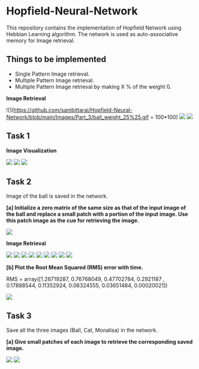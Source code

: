 # Hopfield-Neural-Network
This repository contains the implementation of Hopfield Network using Hebbian Learning algorithm. The network is used as auto-associative memory for Image retrieval.

## Things to be implemented
* Single Pattern Image retrieval.
* Multiple Pattern Image retrieval.
* Multiple Pattern Image retrieval by making X % of the weight 0.

**Image Retrieval**

![](https://github.com/sambittarai/Hopfield-Neural-Network/blob/main/Images/Part_3/ball_weight_25%25.gif = 100*100)  ![](https://github.com/sambittarai/Hopfield-Neural-Network/blob/main/Images/Part_3/cat_weight_25%25.gif)  ![](https://github.com/sambittarai/Hopfield-Neural-Network/blob/main/Images/Part_3/mona_weight_25%25.gif)

## Task 1

**Image Visualization**

![](Images/Part_1/Ball.png)  ![](Images/Part_1/Cat.png)  ![](Images/Part_1/Mona.png)

## Task 2
Image of the ball is saved in the network.

**[a] Initialize a zero matrix of the same size as that of the input image of the ball and replace a small patch with a portion of the input image. Use this patch image as the cue for retrieving the image.**

![](Images/Part_1/Ball_patch.png)


**Image Retrieval**

![](Images/Part_2/Iteration_1.png) ![](Images/Part_2/Iteration_2.png) ![](Images/Part_2/Iteration_3.png) ![](Images/Part_2/Iteration_4.png) ![](Images/Part_2/Iteration_5.png) ![](Images/Part_2/Iteration_6.png) ![](Images/Part_2/Iteration_7.png) ![](Images/Part_2/Iteration_8.png) ![](Images/Part_1/Ball.png)

**[b] Plot the Root Mean Squared (RMS) error with time.**

RMS = array([1.26719287, 0.76768049, 0.47702784, 0.2921187 , 0.17888544, 0.11352924, 0.06324555, 0.03651484, 0.00020021])

![](Images/Part_2/RMS_plot.png)

## Task 3
Save all the three images (Ball, Cat, Monalisa) in the network.

**[a] Give small patches of each image to retrieve the corresponding saved image.**

![](Images/Part_1/Cat_patch.png) ![](Images/Part_1/Mona_patch.png)

  
